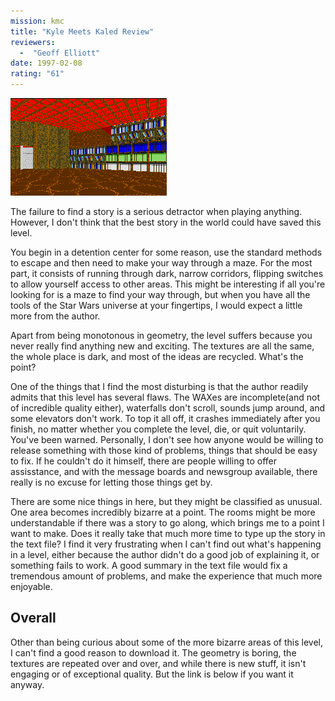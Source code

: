 ```yaml
---
mission: kmc
title: "Kyle Meets Kaled Review"
reviewers: 
  -  "Geoff Elliott"
date: 1997-02-08
rating: "61"
---
```


![Kyle Meets Kaled screenshot](./kmc.png "Most of the areas in this level are pretty bland and disimilar. Others, like this one, are just plain ugly.")

The failure to find a story is a serious detractor when playing anything. However, I don't think that the best story in the world could have saved this level.

You begin in a detention center for some reason, use the standard methods to escape and then need to make your way through a maze. For the most part, it consists of running through dark, narrow corridors, flipping switches to allow yourself access to other areas. This might be interesting if all you're looking for is a maze to find your way through, but when you have all the tools of the Star Wars universe at your fingertips, I would expect a little more from the author.

Apart from being monotonous in geometry, the level suffers because you never really find anything new and exciting. The textures are all the same, the whole place is dark, and most of the ideas are recycled. What's the point?

One of the things that I find the most disturbing is that the author readily admits that this level has several flaws. The WAXes are incomplete(and not of incredible quality either), waterfalls don't scroll, sounds jump around, and some elevators don't work. To top it all off, it crashes immediately after you finish, no matter whether you complete the level, die, or quit voluntarily. You've been warned. Personally, I don't see how anyone would be willing to release something with those kind of problems, things that should be easy to fix. If he couldn't do it himself, there are people willing to offer assisstance, and with the message boards and newsgroup available, there really is no excuse for letting those things get by.

There are some nice things in here, but they might be classified as unusual. One area becomes incredibly bizarre at a point. The rooms might be more understandable if there was a story to go along, which brings me to a point I want to make. Does it really take that much more time to type up the story in the text file? I find it very frustrating when I can't find out what's happening in a level, either because the author didn't do a good job of explaining it, or something fails to work. A good summary in the text file would fix a tremendous amount of problems, and make the experience that much more enjoyable.

## Overall

Other than being curious about some of the more bizarre areas of this level, I can't find a good reason to download it. The geometry is boring, the textures are repeated over and over, and while there is new stuff, it isn't engaging or of exceptional quality. But the link is below if you want it anyway.